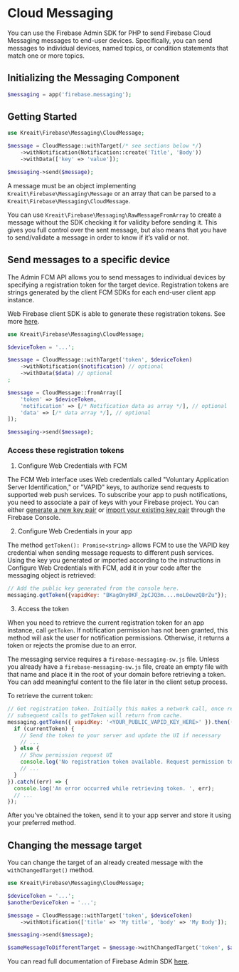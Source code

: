# Cloud Messaging

You can use the Firebase Admin SDK for PHP to send Firebase Cloud Messaging messages to end-user devices. Specifically, you can send messages to individual devices, named topics, or condition statements that match one or more topics.

## Initializing the Messaging Component
```php
$messaging = app('firebase.messaging');
```

## Getting Started
```php
use Kreait\Firebase\Messaging\CloudMessage;

$message = CloudMessage::withTarget(/* see sections below */)
    ->withNotification(Notification::create('Title', 'Body'))
    ->withData(['key' => 'value']);

$messaging->send($message);
```

A message must be an object implementing `Kreait\Firebase\Messaging\Message` or an array that can be parsed to a `Kreait\Firebase\Messaging\CloudMessage`.

You can use `Kreait\Firebase\Messaging\RawMessageFromArray` to create a message without the SDK checking it for validity before sending it. This gives you full control over the sent message, but also means that you have to send/validate a message in order to know if it’s valid or not.

## Send messages to a specific device

The Admin FCM API allows you to send messages to individual devices by specifying a registration token for the target device. Registration tokens are strings generated by the client FCM SDKs for each end-user client app instance.

Web Firebase client SDK is able to generate these registration tokens. See more [here](https://firebase.google.com/docs/cloud-messaging/js/client#access_the_registration_token).

```php
use Kreait\Firebase\Messaging\CloudMessage;

$deviceToken = '...';

$message = CloudMessage::withTarget('token', $deviceToken)
    ->withNotification($notification) // optional
    ->withData($data) // optional
;

$message = CloudMessage::fromArray([
    'token' => $deviceToken,
    'notification' => [/* Notification data as array */], // optional
    'data' => [/* data array */], // optional
]);

$messaging->send($message);
```

### Access these registration tokens
1. Configure Web Credentials with FCM

The FCM Web interface uses Web credentials called "Voluntary Application Server Identification," or "VAPID" keys, to authorize send requests to supported web push services. To subscribe your app to push notifications, you need to associate a pair of keys with your Firebase project. You can either [generate a new key pair](https://firebase.google.com/docs/cloud-messaging/js/client#generate_a_new_key_pair) or [import your existing key pair](https://firebase.google.com/docs/cloud-messaging/js/client#import_an_existing_key_pair) through the Firebase Console.

2. Configure Web Credentials in your app

The method `getToken(): Promise<string>` allows FCM to use the VAPID key credential when sending message requests to different push services. Using the key you generated or imported according to the instructions in Configure Web Credentials with FCM, add it in your code after the messaging object is retrieved:

```js
// Add the public key generated from the console here.
messaging.getToken({vapidKey: "BKagOny0KF_2pCJQ3m....moL0ewzQ8rZu"});
```

3. Access the token

When you need to retrieve the current registration token for an app instance, call `getToken`. If notification permission has not been granted, this method will ask the user for notification permissions. Otherwise, it returns a token or rejects the promise due to an error.

The messaging service requires a `firebase-messaging-sw.js` file. Unless you already have a `firebase-messaging-sw.js` file, create an empty file with that name and place it in the root of your domain before retrieving a token. You can add meaningful content to the file later in the client setup process.

To retrieve the current token:
```js
// Get registration token. Initially this makes a network call, once retrieved
// subsequent calls to getToken will return from cache.
messaging.getToken({ vapidKey: '<YOUR_PUBLIC_VAPID_KEY_HERE>' }).then((currentToken) => {
  if (currentToken) {
    // Send the token to your server and update the UI if necessary
    // ...
  } else {
    // Show permission request UI
    console.log('No registration token available. Request permission to generate one.');
    // ...
  }
}).catch((err) => {
  console.log('An error occurred while retrieving token. ', err);
  // ...
});
```

After you've obtained the token, send it to your app server and store it using your preferred method.

## Changing the message target

You can change the target of an already created message with the `withChangedTarget()` method.
```php
use Kreait\Firebase\Messaging\CloudMessage;

$deviceToken = '...';
$anotherDeviceToken = '...';

$message = CloudMessage::withTarget('token', $deviceToken)
    ->withNotification(['title' => 'My title', 'body' => 'My Body']);

$messaging->send($message);

$sameMessageToDifferentTarget = $message->withChangedTarget('token', $anotherDeviceToken);
```

You can read full documentation of Firebase Admin SDK [here](https://firebase-php.readthedocs.io/en/latest/cloud-messaging.html#cloud-messaging).
